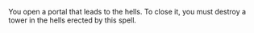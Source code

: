 You open a portal that leads to the hells. To close it, you must destroy a tower in the hells erected by this spell.
